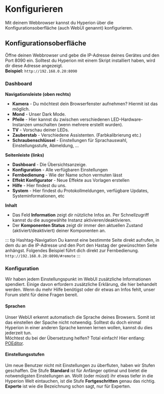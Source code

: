 # Konfigurieren
Mit deinem Webbrowser kannst du Hyperion über die Konfigurationsoberfläche (auch WebUI genannt) konfigurieren.

## Konfigurationsoberfläche
Öffne deinen Webbrowser und gebe die IP-Adresse deines Gerätes und den Port 8090 ein. Solltest du Hyperion mit einem Skript installiert haben, wird dir diese Adresse angezeigt. \
**Beispiel:** `http://192.168.0.20:8090`

### Dashboard
<ImageWrap src="/images/de/user_config_dash.png" alt="WebUI - Dashboard" />

 **Navigationsleiste (oben rechts)**
 * **Kamera** - Du möchtest dein Browserfenster aufnehmen? Hiermit ist das möglich.
 * **Mond** - Unser Dark Mode.
 * **Pfeile** - Hier kannst du zwischen verschiedenen LED-Hardware-Instanzen umschalten (wenn mehrere erstellt wurden).
 * **TV** - Vorschau deiner LEDs.
 * **Zauberstab** - Verschiedene Assistenten. (Farbkalibrierung etc.)
 * **Schraubenschlüssel** - Einstellungen für Sprachauswahl, Einstellungsstufe, Abmeldung, ...
 
 **Seitenleiste (links)**
 * **Dashboard** - Die Übersichtsanzeige.
 * **Konfiguration** - Alle verfügbaren Einstellungen
 * **Fernbedienung** - Wie der Name schon vermuten lässt
 * **Effekt Konfigurator** - Neue Effekte aus Vorlagen erstellen
 * **Hilfe** - Hier findest du uns.
 * **System** - Hier findest du Protokollmeldungen, verfügbare Updates, Systeminformationen, etc

 **Inhalt**
 * Das Feld **Information** zeigt dir nützliche Infos an. Per Schnellzugriff kannst du die ausgewählte Instanz aktivieren/deaktivieren.
 * Der **Komponenten Status** zeigt dir immer den aktuellen Zustand (aktiviert/deaktiviert) deiner Komponenten an.

::: tip Hashtag-Navigation
Du kannst eine bestimmte Seite direkt aufrufen, in dem du an die IP-Adresse und den Port den Hastag der gewünschten Seite anhängst. Folgendes Beispiel führt dich direkt zur Fernbedienung. \
`http://192.168.0.20:8090/#remote`
:::

### Konfiguration
Wir haben jedem Einstellungspunkt im WebUI zusätzliche Informationen spendiert. Einige davon erfordern zusätzliche Erklärung, die hier behandelt werden. Wenn du mehr Hilfe benötigst oder dir etwas an Infos fehlt, unser Forum steht für deine Fragen bereit.

#### Sprachen
Unser WebUI erkennt automatisch die Sprache deines Browsers. Somit ist das einstellen der Spache nicht notwendig. Solltest du doch einmal Hyperion in einer anderen Sprache kennen lernen wollen, kannst du dies jederzeit tun. \
Möchtest du bei der Übersetzung helfen? Total einfach! Hier entlang: [POEditor](https://poeditor.com/join/project/Y4F6vHRFjA).
<ImageWrap src="/images/de/user_config_lang.png" alt="WebUI - Sprachen" />

#### Einstellungsstufen
Um neue Benutzer nicht mit Einstellungen zu überfluten, haben wir Stufen geschaffen. Die Stufe **Standard** ist für Anfänger optimal und bietet die notwendigsten Einstellungen an. Wollt (oder müsst) ihr etwas tiefer in die Hyperion Welt eintauchen, ist die Stufe **Fortgeschritten** genau das richtig. **Experte** ist wie die Bezeichnung schon sagt, nur für Experten.
<ImageWrap src="/images/de/user_config_access.png" alt="WebUI - Einstellungsstufe" />
